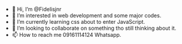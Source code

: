 - 👋 Hi, I’m @Fidelisjnr
- 👀 I’m interested in web development and some major codes.
- 🌱 I’m currently learning css about to enter JavaScript.
- 💞️ I’m looking to collaborate on something  tho still thinking about it.
- 📫 How to reach me 09161114124 Whatsapp.

<!---
Fidelisjnr/Fidelisjnr is a ✨ special ✨ repository because its `README.md` (this file) appears on your GitHub profile.
You can click the Preview link to take a look at your changes.
--->
